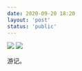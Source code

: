 ```yaml
---
date: 2020-09-20 18:20
layout: 'post'
status: 'public'
---
```

![](https://vernallove.com/Picture%20bed/camera-5149838.jpg)
![](https://vernallove.com/Picture%20bed/walk-4666509.jpg)

游记。